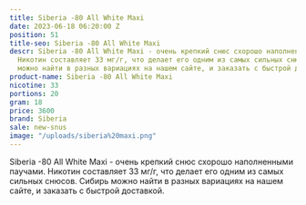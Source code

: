 ```yaml
---
title: Siberia -80 All White Maxi
date: 2023-06-18 06:20:00 Z
position: 51
title-seo: Siberia -80 All White Maxi
descr: Siberia -80 All White Maxi - очень крепкий снюс схорошо наполненными  паучами.
  Никотин составляет 33 мг/г, что делает его одним из самых сильных снюсов. Сибирь
  можно найти в разных вариациях на нашем сайте, и заказать с быстрой доставкой.
product-name: Siberia -80 All White Maxi
nicotine: 33
portions: 20
gram: 18
price: 3600
brand: Siberia
sale: new-snus
image: "/uploads/siberia%20maxi.png"
---
```


Siberia -80 All White Maxi - очень крепкий снюс схорошо наполненными  паучами. Никотин составляет 33 мг/г, что делает его одним из самых сильных снюсов. Сибирь можно найти в разных вариациях на нашем сайте, и заказать с быстрой доставкой.